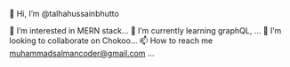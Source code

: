 👋 Hi, I’m @talhahussainbhutto

👀 I’m interested in MERN stack...
🌱 I’m currently learning graphQL, ...
💞️ I’m looking to collaborate on Chokoo...
📫 How to reach me muhammadsalmancoder@gmail.com ...
